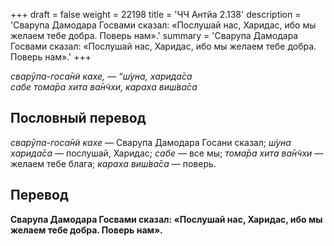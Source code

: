 +++
draft = false
weight = 22198
title = 'ЧЧ Антйа 2.138'
description = 'Сварупа Дамодара Госвами сказал: «Послушай нас, Харидас, ибо мы желаем тебе добра. Поверь нам».'
summary = 'Сварупа Дамодара Госвами сказал: «Послушай нас, Харидас, ибо мы желаем тебе добра. Поверь нам».'
+++

_сварӯпа-госа̄н̃и кахе, — “ш́уна, харида̄са  
сабе тома̄ра хита ва̄н̃чхи, караха виш́ва̄са_

## Пословный перевод

_сварӯпа_\-_госа̄н̃и_ _кахе_ — Сварупа Дамодара Госани сказал; _ш́уна_ _харида̄са_ — послушай, Харидас; _сабе_ — все мы; _тома̄ра_ _хита_ _ва̄н̃чхи_ — желаем тебе блага; _караха_ _виш́ва̄са_ — поверь.

## Перевод

**Сварупа Дамодара Госвами сказал: «Послушай нас, Харидас, ибо мы желаем тебе добра. Поверь нам».**
